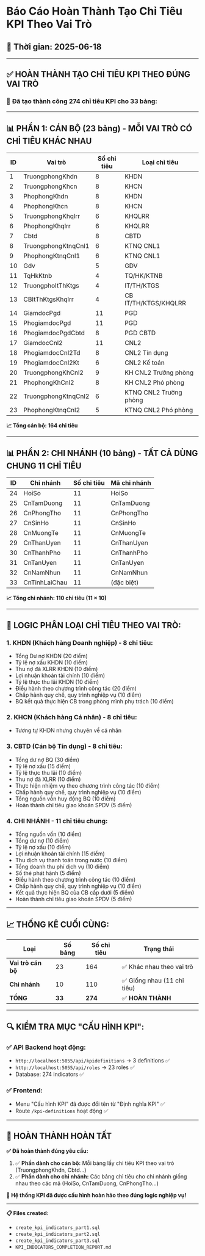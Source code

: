 # Báo Cáo Hoàn Thành Tạo Chỉ Tiêu KPI Theo Vai Trò

## 📅 Thời gian: 2025-06-18

---

## ✅ **HOÀN THÀNH TẠO CHỈ TIÊU KPI THEO ĐÚNG VAI TRÒ**

### 🎯 **Đã tạo thành công 274 chỉ tiêu KPI cho 33 bảng:**

---

## 📊 **PHẦN 1: CÁN BỘ (23 bảng) - MỖI VAI TRÒ CÓ CHỈ TIÊU KHÁC NHAU**

| ID | Vai trò | Số chỉ tiêu | Loại chỉ tiêu |
|----|---------|-------------|---------------|
| 1  | TruongphongKhdn | 8 | KHDN |
| 2  | TruongphongKhcn | 8 | KHCN |
| 3  | PhophongKhdn | 8 | KHDN |
| 4  | PhophongKhcn | 8 | KHCN |
| 5  | TruongphongKhqlrr | 6 | KHQLRR |
| 6  | PhophongKhqlrr | 6 | KHQLRR |
| 7  | Cbtd | 8 | CBTD |
| 8  | TruongphongKtnqCnl1 | 6 | KTNQ CNL1 |
| 9  | PhophongKtnqCnl1 | 6 | KTNQ CNL1 |
| 10 | Gdv | 5 | GDV |
| 11 | TqHkKtnb | 4 | TQ/HK/KTNB |
| 12 | TruongphoItThKtgs | 4 | IT/TH/KTGS |
| 13 | CBItThKtgsKhqlrr | 4 | CB IT/TH/KTGS/KHQLRR |
| 14 | GiamdocPgd | 11 | PGD |
| 15 | PhogiamdocPgd | 11 | PGD |
| 16 | PhogiamdocPgdCbtd | 8 | PGD CBTD |
| 17 | GiamdocCnl2 | 11 | CNL2 |
| 18 | PhogiamdocCnl2Td | 8 | CNL2 Tín dụng |
| 19 | PhogiamdocCnl2Kt | 6 | CNL2 Kế toán |
| 20 | TruongphongKhCnl2 | 9 | KH CNL2 Trưởng phòng |
| 21 | PhophongKhCnl2 | 8 | KH CNL2 Phó phòng |
| 22 | TruongphongKtnqCnl2 | 6 | KTNQ CNL2 Trưởng phòng |
| 23 | PhophongKtnqCnl2 | 5 | KTNQ CNL2 Phó phòng |

**📈 Tổng cán bộ: 164 chỉ tiêu**

---

## 📊 **PHẦN 2: CHI NHÁNH (10 bảng) - TẤT CẢ DÙNG CHUNG 11 CHỈ TIÊU**

| ID | Chi nhánh | Số chỉ tiêu | Mã chi nhánh |
|----|-----------|-------------|--------------|
| 24 | HoiSo | 11 | HoiSo |
| 25 | CnTamDuong | 11 | CnTamDuong |
| 26 | CnPhongTho | 11 | CnPhongTho |
| 27 | CnSinHo | 11 | CnSinHo |
| 28 | CnMuongTe | 11 | CnMuongTe |
| 29 | CnThanUyen | 11 | CnThanUyen |
| 30 | CnThanhPho | 11 | CnThanhPho |
| 31 | CnTanUyen | 11 | CnTanUyen |
| 32 | CnNamNhun | 11 | CnNamNhun |
| 33 | CnTinhLaiChau | 11 | (đặc biệt) |

**📈 Tổng chi nhánh: 110 chỉ tiêu (11 × 10)**

---

## 🎯 **LOGIC PHÂN LOẠI CHỈ TIÊU THEO VAI TRÒ:**

### **1. KHDN (Khách hàng Doanh nghiệp) - 8 chỉ tiêu:**
- Tổng Dư nợ KHDN (20 điểm)
- Tỷ lệ nợ xấu KHDN (10 điểm)
- Thu nợ đã XLRR KHDN (10 điểm)
- Lợi nhuận khoán tài chính (10 điểm)
- Tỷ lệ thực thu lãi KHDN (10 điểm)
- Điều hành theo chương trình công tác (20 điểm)
- Chấp hành quy chế, quy trình nghiệp vụ (10 điểm)
- BQ kết quả thực hiện CB trong phòng mình phụ trách (10 điểm)

### **2. KHCN (Khách hàng Cá nhân) - 8 chỉ tiêu:**
- Tương tự KHDN nhưng chuyên về cá nhân

### **3. CBTD (Cán bộ Tín dụng) - 8 chỉ tiêu:**
- Tổng dư nợ BQ (30 điểm)
- Tỷ lệ nợ xấu (15 điểm)
- Tỷ lệ thực thu lãi (10 điểm)
- Thu nợ đã XLRR (10 điểm)
- Thực hiện nhiệm vụ theo chương trình công tác (10 điểm)
- Chấp hành quy chế, quy trình nghiệp vụ (10 điểm)
- Tổng nguồn vốn huy động BQ (10 điểm)
- Hoàn thành chỉ tiêu giao khoán SPDV (5 điểm)

### **4. CHI NHÁNH - 11 chỉ tiêu chung:**
- Tổng nguồn vốn (10 điểm)
- Tổng dư nợ (10 điểm)
- Tỷ lệ nợ xấu (10 điểm)
- Lợi nhuận khoán tài chính (15 điểm)
- Thu dịch vụ thanh toán trong nước (10 điểm)
- Tổng doanh thu phí dịch vụ (10 điểm)
- Số thẻ phát hành (5 điểm)
- Điều hành theo chương trình công tác (10 điểm)
- Chấp hành quy chế, quy trình nghiệp vụ (10 điểm)
- Kết quả thực hiện BQ của CB cấp dưới (5 điểm)
- Hoàn thành chỉ tiêu giao khoán SPDV (5 điểm)

---

## 📈 **THỐNG KÊ CUỐI CÙNG:**

| Loại | Số bảng | Số chỉ tiêu | Trạng thái |
|------|---------|-------------|------------|
| **Vai trò cán bộ** | 23 | 164 | ✅ Khác nhau theo vai trò |
| **Chi nhánh** | 10 | 110 | ✅ Giống nhau (11 chỉ tiêu) |
| **TỔNG** | **33** | **274** | ✅ **HOÀN THÀNH** |

---

## 🔍 **KIỂM TRA MỤC "CẤU HÌNH KPI":**

### ✅ **API Backend hoạt động:**
- `http://localhost:5055/api/kpidefinitions` → 3 definitions ✅
- `http://localhost:5055/api/roles` → 23 roles ✅
- Database: 274 indicators ✅

### ✅ **Frontend:**
- Menu "Cấu hình KPI" đã được đổi tên từ "Định nghĩa KPI" ✅
- Route `/kpi-definitions` hoạt động ✅

---

## 🎉 **HOÀN THÀNH HOÀN TẤT**

**✅ Đã hoàn thành đúng yêu cầu:**
1. ✅ **Phần dành cho cán bộ:** Mỗi bảng lấy chỉ tiêu KPI theo vai trò (TruongphongKhdn, Cbtd...)
2. ✅ **Phần dành cho chi nhánh:** Các bảng chỉ tiêu cho chi nhánh giống nhau theo các mã (HoiSo, CnTamDuong, CnPhongTho...)

**🎯 Hệ thống KPI đã được cấu hình hoàn hảo theo đúng logic nghiệp vụ!**

---

**📋 Files created:**
- `create_kpi_indicators_part1.sql`
- `create_kpi_indicators_part2.sql` 
- `create_kpi_indicators_part3.sql`
- `KPI_INDICATORS_COMPLETION_REPORT.md`
